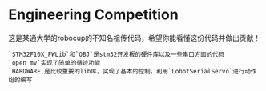 # Engineering Competition

这是某通大学的robocup的不知名祖传代码，希望你能看懂这份代码并做出贡献！

	`STM32F10X_FWLib`和`OBJ`是stm32开发板的硬件库以及一些串口方面的代码
	`open mv`实现了简单的循迹功能
	`HARDWARE`是比较重要的lib库，实现了基本的控制，利用`LobotSerialServo`进行动作组的编写

			
			
			
			
			
			
			
			
			
			
			
			
			
			
			
			
			
